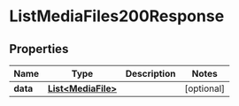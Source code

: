 

# ListMediaFiles200Response


## Properties

| Name | Type | Description | Notes |
|------------ | ------------- | ------------- | -------------|
|**data** | [**List&lt;MediaFile&gt;**](MediaFile.md) |  |  [optional] |



